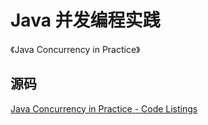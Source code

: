 # Java 并发编程实践
《Java Concurrency in Practice》

## 源码
[Java Concurrency in Practice - Code Listings](https://jcip.net/listings.html)